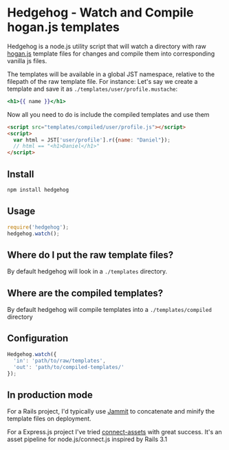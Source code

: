 Hedgehog - Watch and Compile hogan.js templates
===============================================

Hedgehog is a node.js utility script that will watch a directory with raw [hogan.js](http://twitter.github.com/hogan.js/) template
files for changes and compile them into corresponding vanilla js files.

The templates will be available in a global JST namespace, relative to the
filepath of the raw template file.
For instance: Let's say we create a template
and save it as `./templates/user/profile.mustache`:

```mustache
<h1>{{ name }}</h1>
```

Now all you need to do is include the compiled templates and use them

```html
<script src="templates/compiled/user/profile.js"></script>
<script>
  var html = JST['user/profile'].r({name: "Daniel"});
  // html == "<h1>Daniel</h1>"
</script>
```

Install
-------
```javascript
npm install hedgehog
```

Usage
-----
```javascript
require('hedgehog');
hedgehog.watch();
```

Where do I put the raw template files?
-------------------------------------
By default hedgehog will look in a `./templates` directory.

Where are the compiled templates?
---------------------------------
By default hedgehog will compile templates into a `./templates/compiled` directory

Configuration
-------------

```javascript
Hedgehog.watch({
  'in': 'path/to/raw/templates',
  'out': 'path/to/compiled-templates/'
});
```

In production mode
------------------
For a Rails project, I'd typically use [Jammit](http://documentcloud.github.com/jammit/)
to concatenate and minify the template files on deployment.

For a Express.js project I've tried [connect-assets](https://github.com/TrevorBurnham/connect-assets) with great success. It's an asset pipeline
for node.js/connect.js inspired by Rails 3.1
